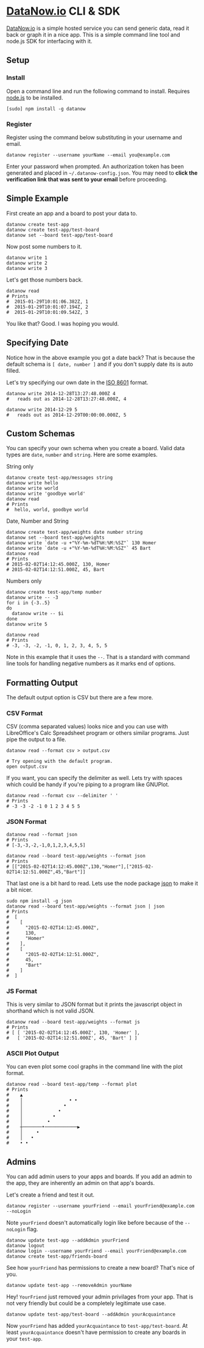 # [DataNow.io](http://datanow.io) CLI & SDK


[DataNow.io](http://datanow.io) is a simple hosted service you can send generic data, read it back or graph it in a nice app. This is a simple command line tool and node.js SDK for interfacing with it.

## Setup

### Install

Open a command line and run the following command to install. Requires [node.js](http://nodejs.org/download/) to be installed.
```
[sudo] npm install -g datanow
```

### Register

Register using the command below substituting in your username and email.

```
datanow register --username yourName --email you@example.com
```

Enter your password when prompted. An authorization token has been generated and placed in `~/.datanow-config.json`. You may need to __click the verification link that was sent to your email__ before proceeding.


## Simple Example

First create an app and a board to post your data to.
```
datanow create test-app
datanow create test-app/test-board
datanow set --board test-app/test-board
```

Now post some numbers to it.
```
datanow write 1
datanow write 2
datanow write 3
```

Let's get those numbers back.
```
datanow read
# Prints  
#  2015-01-29T10:01:06.382Z, 1
#  2015-01-29T10:01:07.194Z, 2
#  2015-01-29T10:01:09.542Z, 3
```
You like that? Good. I was hoping you would.


## Specifying Date

Notice how in the above example you got a date back? That is because the default schema is `[ date, number ]` and if you don't supply date its is auto filled.

Let's try specifying our own date in the [ISO 8601](http://en.wikipedia.org/wiki/ISO_8601) format.
```
datanow write 2014-12-28T13:27:48.000Z 4
#   reads out as 2014-12-28T13:27:48.000Z, 4

datanow write 2014-12-29 5
#   reads out as 2014-12-29T00:00:00.000Z, 5
```


## Custom Schemas

You can specify your own schema when you create a board. Valid data types are `date`, `number` and `string`. Here are some examples.

String only
```
datanow create test-app/messages string
datanow write hello
datanow write world
datanow write 'goodbye world'
datanow read
# Prints
#  hello, world, goodbye world
```

Date, Number and String
```
datanow create test-app/weights date number string
datanow set --board test-app/weights
datanow write `date -u +"%Y-%m-%dT%H:%M:%SZ"` 130 Homer
datanow write `date -u +"%Y-%m-%dT%H:%M:%SZ"` 45 Bart
datanow read
# Prints
# 2015-02-02T14:12:45.000Z, 130, Homer
# 2015-02-02T14:12:51.000Z, 45, Bart
```

Numbers only
```
datanow create test-app/temp number
datanow write -- -3
for i in {-3..5}
do
  datanow write -- $i
done
datanow write 5

datanow read
# Prints
# -3, -3, -2, -1, 0, 1, 2, 3, 4, 5, 5
```
Note in this example that it uses the `--`. That is a standard with command line tools for handling negative numbers as it marks end of options.


## Formatting Output

The default output option is CSV but there are a few more.

### CSV Format

CSV (comma separated values) looks nice and you can use with LibreOffice's Calc Spreadsheet program or others similar programs. Just pipe the output to a file.
```
datanow read --format csv > output.csv

# Try opening with the default program.
open output.csv
```

If you want, you can specify the delimiter as well. Lets try with spaces which could be handy if you're piping to a program like GNUPlot.
```
datanow read --format csv --delimiter ' '
# Prints
# -3 -3 -2 -1 0 1 2 3 4 5 5
```

### JSON Format

```
datanow read --format json
# Prints
# [-3,-3,-2,-1,0,1,2,3,4,5,5]

datanow read --board test-app/weights --format json
# Prints
# [["2015-02-02T14:12:45.000Z",130,"Homer"],["2015-02-02T14:12:51.000Z",45,"Bart"]]
```
That last one is a bit hard to read. Lets use the node package [json](https://npmjs.org/package/json) to make it a bit nicer.
```
sudo npm install -g json
datanow read --board test-app/weights --format json | json
# Prints
#  [
#    [
#      "2015-02-02T14:12:45.000Z",
#      130,
#      "Homer"
#    ],
#    [
#      "2015-02-02T14:12:51.000Z",
#      45,
#      "Bart"
#    ]
#  ]
```

### JS Format

This is very similar to JSON format but it prints the javascript object in shorthand which is not valid JSON.

```
datanow read --board test-app/weights --format js
# Prints
# [ [ '2015-02-02T14:12:45.000Z', 130, 'Homer' ],
#   [ '2015-02-02T14:12:51.000Z', 45, 'Bart' ] ]
```

### ASCII Plot Output

You can even plot some cool graphs in the command line with the plot format.
```
datanow read --board test-app/temp --format plot
# Prints
#    ▲
#    │                 • •
#    │               •
#    │             •
#    │           •
#    │         •
#    ┼───────•────────────▶
#    │     •
#    │   •
#    • •
```

## Admins

You can add admin users to your apps and boards. If you add an admin to the app, they are inherently an admin on that app's boards.

Let's create a friend and test it out.
```
datanow register --username yourFriend --email yourFriend@example.com --noLogin
```
Note `yourFriend` doesn't automatically login like before because of the `--noLogin` flag.
```
datanow update test-app --addAdmin yourFriend
datanow logout
datanow login --username yourFriend --email yourFriend@example.com
datanow create test-app/friends-board
```
See how `yourFriend` has permissions to create a new board? That's nice of you.
```
datanow update test-app --removeAdmin yourName
```
Hey! `YourFriend` just removed your admin privilages from your app. That is not very friendly but could be a completely legitimate use case.
```
datanow update test-app/test-board --addAdmin yourAcquaintance
```
Now `yourFriend` has added `yourAcquaintance` to `test-app/test-board`. At least `yourAcquaintance` doesn't have permission to create any boards in your `test-app`.
